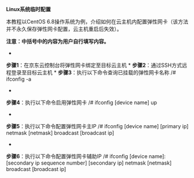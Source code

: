 **Linux系统临时配置**

本教程以CentOS 6.8操作系统为例，介绍如何在云主机内配置弹性网卡（该方法并不永久保存弹性网卡配置，云主机重启后失效）。

**注意：中括号中的内容为用户自行填写内容。**

* 
**步骤1**：在京东云控制台将弹性网卡绑定至目标云主机
* 
**步骤2**：通过SSH方式远程登录至目标云主机
* 
**步骤3**：执行以下命令查询已挂载的弹性网卡名称
/# ifconfig -a

* 
**步骤4**：执行以下命令启用弹性网卡
/# ifconfig [device name] up

* 
**步骤5**：执行以下命令配置弹性网卡主IP
/# ifconfig [device name] [primary ip] netmask [netmask] broadcast [broadcast ip]

* 
**步骤6**：执行以下命令配置弹性网卡辅助IP
/# ifconfig [device name]:[secondary ip sequence number] [secondary ip] netmask [netmask] broadcast [broadcast ip]